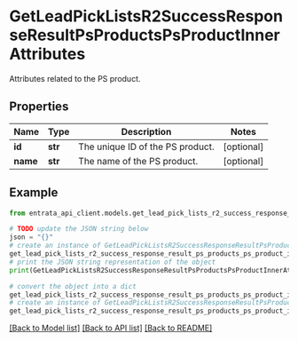 # GetLeadPickListsR2SuccessResponseResultPsProductsPsProductInnerAttributes

Attributes related to the PS product.

## Properties

Name | Type | Description | Notes
------------ | ------------- | ------------- | -------------
**id** | **str** | The unique ID of the PS product. | [optional] 
**name** | **str** | The name of the PS product. | [optional] 

## Example

```python
from entrata_api_client.models.get_lead_pick_lists_r2_success_response_result_ps_products_ps_product_inner_attributes import GetLeadPickListsR2SuccessResponseResultPsProductsPsProductInnerAttributes

# TODO update the JSON string below
json = "{}"
# create an instance of GetLeadPickListsR2SuccessResponseResultPsProductsPsProductInnerAttributes from a JSON string
get_lead_pick_lists_r2_success_response_result_ps_products_ps_product_inner_attributes_instance = GetLeadPickListsR2SuccessResponseResultPsProductsPsProductInnerAttributes.from_json(json)
# print the JSON string representation of the object
print(GetLeadPickListsR2SuccessResponseResultPsProductsPsProductInnerAttributes.to_json())

# convert the object into a dict
get_lead_pick_lists_r2_success_response_result_ps_products_ps_product_inner_attributes_dict = get_lead_pick_lists_r2_success_response_result_ps_products_ps_product_inner_attributes_instance.to_dict()
# create an instance of GetLeadPickListsR2SuccessResponseResultPsProductsPsProductInnerAttributes from a dict
get_lead_pick_lists_r2_success_response_result_ps_products_ps_product_inner_attributes_from_dict = GetLeadPickListsR2SuccessResponseResultPsProductsPsProductInnerAttributes.from_dict(get_lead_pick_lists_r2_success_response_result_ps_products_ps_product_inner_attributes_dict)
```
[[Back to Model list]](../README.md#documentation-for-models) [[Back to API list]](../README.md#documentation-for-api-endpoints) [[Back to README]](../README.md)


